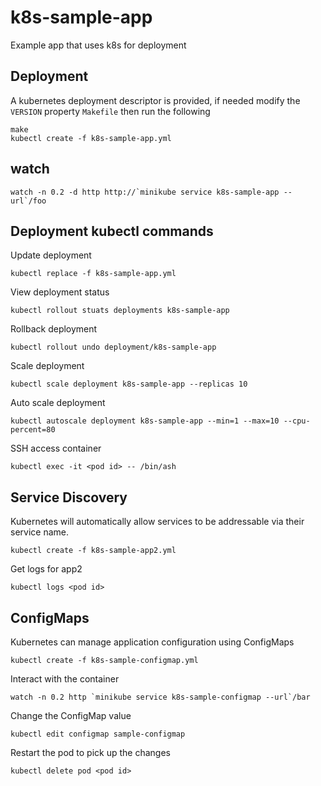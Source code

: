 # k8s-sample-app

Example app that uses k8s for deployment

## Deployment
A kubernetes deployment descriptor is provided, if needed modify the `VERSION` property `Makefile` then run the following

    make
    kubectl create -f k8s-sample-app.yml

## watch

    watch -n 0.2 -d http http://`minikube service k8s-sample-app --url`/foo

## Deployment kubectl commands

Update deployment

    kubectl replace -f k8s-sample-app.yml

View deployment status

    kubectl rollout stuats deployments k8s-sample-app

Rollback deployment

    kubectl rollout undo deployment/k8s-sample-app

Scale deployment

    kubectl scale deployment k8s-sample-app --replicas 10

Auto scale deployment

    kubectl autoscale deployment k8s-sample-app --min=1 --max=10 --cpu-percent=80

SSH access container

    kubectl exec -it <pod id> -- /bin/ash

## Service Discovery

Kubernetes will automatically allow services to be addressable via their service name.

    kubectl create -f k8s-sample-app2.yml

Get logs for app2

    kubectl logs <pod id>

## ConfigMaps

Kubernetes can manage application configuration using ConfigMaps

    kubectl create -f k8s-sample-configmap.yml

Interact with the container 

    watch -n 0.2 http `minikube service k8s-sample-configmap --url`/bar

Change the ConfigMap value

    kubectl edit configmap sample-configmap

Restart the pod to pick up the changes

    kubectl delete pod <pod id>

